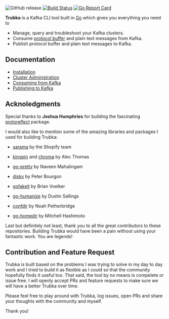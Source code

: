 ![GitHub release](https://img.shields.io/github/release/xitonix/trubka)
[![Build Status](https://travis-ci.org/xitonix/trubka.svg?branch=master)](https://travis-ci.org/xitonix/trubka)
[![Go Report Card](https://goreportcard.com/badge/github.com/xitonix/trubka)](https://goreportcard.com/report/github.com/xitonix/trubka)

**Trubka** is a Kafka CLI tool built in [Go](https://go.dev/) which gives you everything you need to 

* Manage, query and troubleshoot your Kafka clusters.
* Consume [protocol buffer](https://developers.google.com/protocol-buffers/) and plain text messages from Kafka.
* Publish protocol buffer and plain text messages to Kafka.


## Documentation

- [Installation](https://github.com/xitonix/trubka/wiki)
- [Cluster Administration](https://github.com/xitonix/trubka/wiki/Cluster-Administration)
- [Consuming from Kafka](https://github.com/xitonix/trubka/wiki/Consume-from-Kafka)
- [Publishing to Kafka](https://github.com/xitonix/trubka/wiki/Publish-to-Kafka)



## Acknoledgments

Special thanks to **Joshua Humphries** for building the fascinating [protoreflect](https://github.com/jhump/protoreflect) package. 

I would also like to mention some of the amazing libraries and packages I used for building Trubka:

- [sarama](https://github.com/Shopify/sarama) by the Shopify team

- [kingpin](https://github.com/alecthomas/kingpin) and [chroma](https://github.com/alecthomas/chroma) by Alec Thomas

- [go-pretty](https://github.com/jedib0t/go-pretty) by Naveen Mahalingam

- [diskv](https://github.com/peterbourgon/diskv) by Peter Bourgon

- [gofakeit](https://github.com/brianvoe/gofakeit/) by Brian Voelker

- [go-humanize](https://github.com/dustin/go-humanize) by Dustin Sallings

- [confdir](https://github.com/kirsle/configdir) by Noah Petherbridge

- [go-homedir](https://github.com/mitchellh/go-homedir) by Mitchell Hashimoto

  

Last but definitely not least, thank you to all the great contributors to these repositories. Building Trubka would have been a pain without using your fantastic work. You are legends!



## Contribution and Feature Request

Trubka is built based on the problems I was trying to solve in my day to day work and I tried to build it as flexible as I could so that the community hopefully finds it useful too. That said, the tool by no means is compelete or issue free. I will openly accept PRs and feature requests to make sure we will have a better Trubka over time. 

Please feel free to play around with Trubka, log issues, open PRs and share your thoughts with the community and myself.

Thank you!





